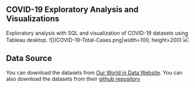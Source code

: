 ## **COVID-19 Exploratory Analysis and Visualizations**
Exploratory analysis with SQL and visualization of COVID-19 datasets using Tableau desktop.
![](COVID-19-Total-Cases.png|width=100, height=200)
![](People_Fully_Vaccinated_against_COVID-19.png|width=100)

## **Data Source**
You can download the datasets from [Our World in Data Website](https://ourworldindata.org/covid-deaths). 
You can also download the datasets from their [github repository](https://github.com/owid/covid-19-data)
